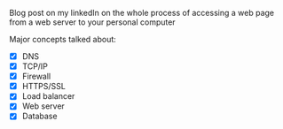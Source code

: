 Blog post on my linkedIn on the whole process of accessing a web page from a web server to your personal computer

Major concepts talked about:
- [x] DNS
- [x] TCP/IP
- [x] Firewall
- [x] HTTPS/SSL
- [x] Load balancer
- [x] Web server
- [x] Database
